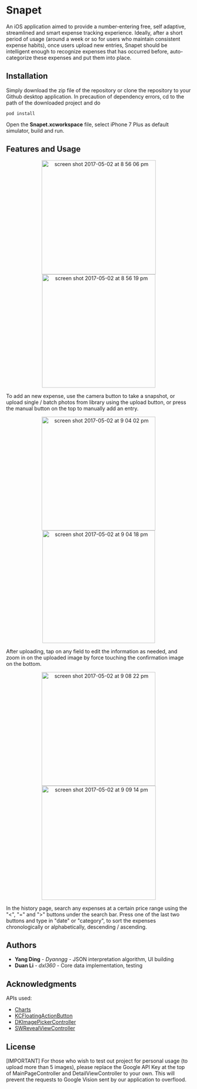 # Snapet

An iOS application aimed to provide a number-entering free, self adaptive, streamlined and smart expense tracking experience. Ideally, after a short period of usage (around a week or so for users who maintain consistent expense habits), once users upload new entries, Snapet should be intelligent enough to recognize expenses that has occurred before, auto-categorize these expenses and put them into place. 
<br />

## Installation

Simply download the zip file of the repository or clone the repository to your Github desktop application. 
In precaution of dependency errors, cd to the path of the downloaded project and do
```
pod install
```
Open the **Snapet.xcworkspace** file, select iPhone 7 Plus as default simulator, build and run.
<br />

## Features and Usage

<p align="center">
<img width="311" alt="screen shot 2017-05-02 at 8 56 06 pm" src="https://cloud.githubusercontent.com/assets/11527024/25645193/d50440cc-2f79-11e7-8c38-9cdbaaf1ff4f.png"> <img width="309" alt="screen shot 2017-05-02 at 8 56 19 pm" src="https://cloud.githubusercontent.com/assets/11527024/25645237/18e08eae-2f7a-11e7-8dec-97950de8e665.png">
</p>

  To add an new expense, use the camera button to take a snapshot, or upload single / batch photos from library using the upload button, or press the manual button on the top to manually add an entry.

<p align="center">
<img width="310" alt="screen shot 2017-05-02 at 9 04 02 pm" src="https://cloud.githubusercontent.com/assets/11527024/25645324/064183b0-2f7b-11e7-88d5-3e71da06a968.png">  <img width="307" alt="screen shot 2017-05-02 at 9 04 18 pm" src="https://cloud.githubusercontent.com/assets/11527024/25645333/10b3afe4-2f7b-11e7-9d50-e54efd92a1f1.png">
</p>

  After uploading, tap on any field to edit the information as needed, and zoom in on the uploaded image by force touching the confirmation image on the bottom.

<p align="center">
<img width="310" alt="screen shot 2017-05-02 at 9 08 22 pm" src="https://cloud.githubusercontent.com/assets/11527024/25645395/a761507c-2f7b-11e7-83e1-e663380d8f71.png"> <img width="311" alt="screen shot 2017-05-02 at 9 09 14 pm" src="https://cloud.githubusercontent.com/assets/11527024/25645399/b19a730c-2f7b-11e7-993b-96aa09e2d651.png">
</p>

  In the history page, search any expenses at a certain price range using the "<", "=" and ">" buttons under the search bar. Press one of the last two buttons and type in "date" or "category", to sort the expenses chronologically or alphabetically, descending / ascending.
  <br />
  
  
## Authors

* **Yang Ding** - *Dyanngg* - JSON interpretation algorithm, UI building
* **Duan Li** - *dxl360* - Core data implementation, testing


## Acknowledgments

APIs used: <br />
* [Charts](https://github.com/danielgindi/Charts)
* [KCFloatingActionButton](https://github.com/kciter/Floaty)
* [DKImagePickerController](https://github.com/zhangao0086/DKImagePickerController)
* [SWRevealViewController](https://github.com/John-Lluch/SWRevealViewController)


## License

[IMPORTANT] For those who wish to test out project for personal usage (to upload more than 5 images), please replace the Google API Key at the top of MainPageController and DetailViewController to your own. This will prevent the requests to Google Vision sent by our application to overflood.

